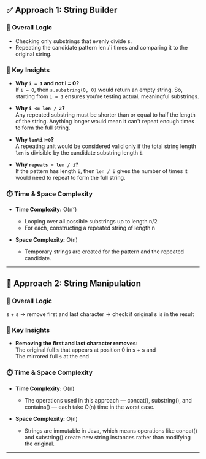 ## ✅ Approach 1: String Builder

### 🔁 Overall Logic
- Checking only substrings that evenly divide s.
- Repeating the candidate pattern len / i times and comparing it to the original string.

### 📌 Key Insights

- **Why `i = 1` and not i = 0?**  
  If `i = 0`, then `s.substring(0, 0)` would return an empty string. So, starting from `i = 1` ensures you're testing actual, meaningful substrings.

- **Why `i <= len / 2`?**  
  Any repeated substring must be shorter than or equal to half the length of the string.
  Anything longer would mean it can't repeat enough times to form the full string.

- **Why `len%i!=0`?**  
  A repeating unit would be considered valid only if the total string length `len` is divisible by the candidate substring length `i`.

- **Why `repeats = len / i`?**  
  If the pattern has length `i`, then `len / i` gives the number of times it would need to repeat to form the full string.

### ⏱️ Time & Space Complexity

- **Time Complexity:** O(n²)
  - Looping over all possible substrings up to length n/2
  - For each, constructing a repeated string of length n

- **Space Complexity:** O(n)  
  - Temporary strings are created for the pattern and the repeated candidate.

---

## 🧠 Approach 2: String Manipulation

### 🔁 Overall Logic
s + s → remove first and last character → check if original s is in the result

### 📌 Key Insights

- **Removing the first and last character removes:**  
  The original full `s` that appears at position 0 in s + s and   
  The mirrored full `s` at the end

### ⏱️ Time & Space Complexity

- **Time Complexity:** O(n)  
  - The operations used in this approach — concat(), substring(), and contains() — each take O(n) time in the worst case.  

- **Space Complexity:** O(n)  
  - Strings are immutable in Java, which means operations like concat() and substring() create new string instances rather than modifying the original.

---
